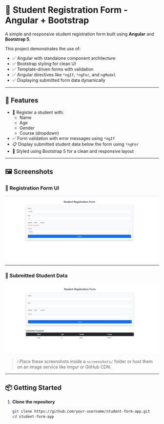 # 📝 Student Registration Form - Angular + Bootstrap

A simple and responsive student registration form built using **Angular** and **Bootstrap 5**.

This project demonstrates the use of:

- ✅ Angular with standalone component architecture
- ✅ Bootstrap styling for clean UI
- ✅ Template-driven forms with validation
- ✅ Angular directives like `*ngIf`, `*ngFor`, and `ngModel`
- ✅ Displaying submitted form data dynamically

---

## 🚀 Features

- 👤 Register a student with:
  - Name
  - Age
  - Gender
  - Course (dropdown)
- ✅ Form validation with error messages using `*ngIf`
- 📋 Display submitted student data below the form using `*ngFor`
- 🎨 Styled using Bootstrap 5 for a clean and responsive layout

---

## 🖼️ Screenshots

### 📌 Registration Form UI

<img src="Day2\screenshots\image1.png" alt="Student Registration Form UI" width="700"/>

---

### 📌 Submitted Student Data

<img src="Day2\screenshots\image2.png" alt="Submitted Data Table" width="700"/>

> ℹ️ Place these screenshots inside a `screenshots/` folder or host them on an image service like Imgur or GitHub CDN.

---

## 📦 Getting Started

1. **Clone the repository**
   ```bash
   git clone https://github.com/your-username/student-form-app.git
   cd student-form-app
